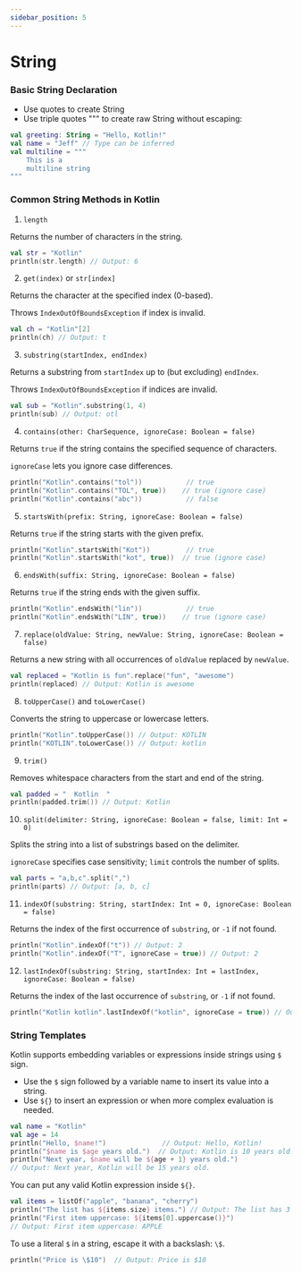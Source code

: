 ```yaml
---
sidebar_position: 5
---
```


# String

### Basic String Declaration  

- Use quotes to create String
- Use triple quotes """ to create raw String without escaping:

```kotlin  
val greeting: String = "Hello, Kotlin!"  
val name = "Jeff" // Type can be inferred
val multiline = """  
    This is a  
    multiline string  
"""  
```  
  
### Common String Methods in Kotlin  
  
1. `length`  

Returns the number of characters in the string.  

```kotlin  
val str = "Kotlin"  
println(str.length) // Output: 6  
```  

2. `get(index)` or `str[index]`  

Returns the character at the specified index (0-based).  

Throws `IndexOutOfBoundsException` if index is invalid.  


```kotlin  
val ch = "Kotlin"[2]  
println(ch) // Output: t  
```  

3. `substring(startIndex, endIndex)`  

Returns a substring from `startIndex` up to (but excluding) `endIndex`.  

Throws `IndexOutOfBoundsException` if indices are invalid.  

```kotlin  
val sub = "Kotlin".substring(1, 4)  
println(sub) // Output: otl  
```  

4. `contains(other: CharSequence, ignoreCase: Boolean = false)`  

Returns `true` if the string contains the specified sequence of characters.  

`ignoreCase` lets you ignore case differences.  

```kotlin  
println("Kotlin".contains("tol"))           // true  
println("Kotlin".contains("TOL", true))    // true (ignore case)  
println("Kotlin".contains("abc"))           // false  
```  

5. `startsWith(prefix: String, ignoreCase: Boolean = false)`  

Returns `true` if the string starts with the given prefix.  

```kotlin  
println("Kotlin".startsWith("Kot"))         // true  
println("Kotlin".startsWith("kot", true))  // true (ignore case)  
```  

6. `endsWith(suffix: String, ignoreCase: Boolean = false)`  

Returns `true` if the string ends with the given suffix.  

```kotlin  
println("Kotlin".endsWith("lin"))           // true  
println("Kotlin".endsWith("LIN", true))    // true (ignore case)  
```  

7. `replace(oldValue: String, newValue: String, ignoreCase: Boolean = false)`  

Returns a new string with all occurrences of `oldValue` replaced by `newValue`.  

```kotlin  
val replaced = "Kotlin is fun".replace("fun", "awesome")  
println(replaced) // Output: Kotlin is awesome  
```  

8. `toUpperCase()` and `toLowerCase()`  

Converts the string to uppercase or lowercase letters.  

```kotlin  
println("Kotlin".toUpperCase()) // Output: KOTLIN  
println("KOTLIN".toLowerCase()) // Output: kotlin  
```  

9. `trim()`  

Removes whitespace characters from the start and end of the string.  

```kotlin  
val padded = "  Kotlin  "  
println(padded.trim()) // Output: Kotlin  
```  

10. `split(delimiter: String, ignoreCase: Boolean = false, limit: Int = 0)`  

Splits the string into a list of substrings based on the delimiter.  

`ignoreCase` specifies case sensitivity; `limit` controls the number of splits.  

```kotlin  
val parts = "a,b,c".split(",")  
println(parts) // Output: [a, b, c]  
```  

11. `indexOf(substring: String, startIndex: Int = 0, ignoreCase: Boolean = false)`  

Returns the index of the first occurrence of `substring`, or `-1` if not found.  

```kotlin  
println("Kotlin".indexOf("t")) // Output: 2  
println("Kotlin".indexOf("T", ignoreCase = true)) // Output: 2  
```  

12. `lastIndexOf(substring: String, startIndex: Int = lastIndex, ignoreCase: Boolean = false)` 

Returns the index of the last occurrence of `substring`, or `-1` if not found.  

```kotlin  
println("Kotlin kotlin".lastIndexOf("kotlin", ignoreCase = true)) // Output: 7  
```  
  
### String Templates  

Kotlin supports embedding variables or expressions inside strings using `$` sign.

- Use the `$` sign followed by a variable name to insert its value into a string.  
- Use `${}` to insert an expression or when more complex evaluation is needed.  
  

```kotlin  
val name = "Kotlin"  
val age = 14  
println("Hello, $name!")              // Output: Hello, Kotlin!  
println("$name is $age years old.")  // Output: Kotlin is 10 years old.  
println("Next year, $name will be ${age + 1} years old.")  
// Output: Next year, Kotlin will be 15 years old.  
```  

You can put any valid Kotlin expression inside `${}`.  

```kotlin  
val items = listOf("apple", "banana", "cherry")  
println("The list has ${items.size} items.") // Output: The list has 3 items.  
println("First item uppercase: ${items[0].uppercase()}")  
// Output: First item uppercase: APPLE  
```  

To use a literal `$` in a string, escape it with a backslash: `\$`.  
```kotlin  
println("Price is \$10")  // Output: Price is $10  
``` 
